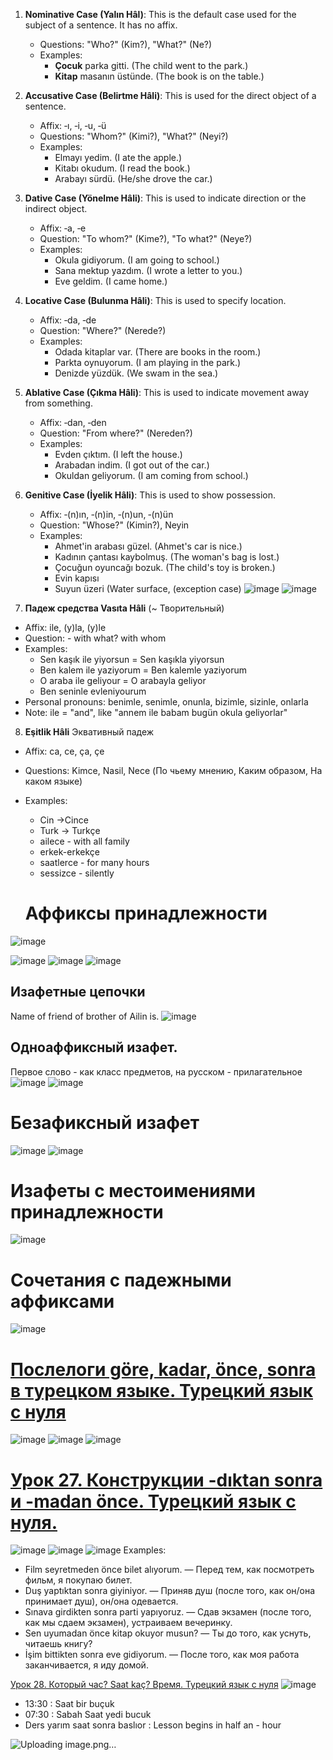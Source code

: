 1. **Nominative Case (Yalın Hâl)**: This is the default case used for the subject of a sentence. It has no affix.
   - Questions: "Who?" (Kim?), "What?" (Ne?)
   - Examples:
     - **Çocuk** parka gitti. (The child went to the park.)
     - **Kitap** masanın üstünde. (The book is on the table.)

2. **Accusative Case (Belirtme Hâli)**: This is used for the direct object of a sentence.
   - Affix: ‑ı, ‑i, ‑u, ‑ü
   - Questions: "Whom?" (Kimi?), "What?" (Neyi?)
   - Examples:
     - Elmayı yedim. (I ate the apple.)
     - Kitabı okudum. (I read the book.)
     - Arabayı sürdü. (He/she drove the car.)

3. **Dative Case (Yönelme Hâli)**: This is used to indicate direction or the indirect object.
   - Affix: ‑a, ‑e
   - Question: "To whom?" (Kime?), "To what?" (Neye?)
   - Examples:
     - Okula gidiyorum. (I am going to school.)
     - Sana mektup yazdım. (I wrote a letter to you.)
     - Eve geldim. (I came home.)

4. **Locative Case (Bulunma Hâli)**: This is used to specify location.
   - Affix: ‑da, ‑de
   - Question: "Where?" (Nerede?)
   - Examples:
     - Odada kitaplar var. (There are books in the room.)
     - Parkta oynuyorum. (I am playing in the park.)
     - Denizde yüzdük. (We swam in the sea.)

5. **Ablative Case (Çıkma Hâli)**: This is used to indicate movement away from something.
   - Affix: ‑dan, ‑den
   - Question: "From where?" (Nereden?)
   - Examples:
     - Evden çıktım. (I left the house.)
     - Arabadan indim. (I got out of the car.)
     - Okuldan geliyorum. (I am coming from school.)

6. **Genitive Case (İyelik Hâli)**: This is used to show possession.
   - Affix: ‑(n)ın, ‑(n)in, ‑(n)un, ‑(n)ün
   - Question: "Whose?" (Kimin?), Neyin
   - Examples:
     - Ahmet'in arabası güzel. (Ahmet's car is nice.)
     - Kadının çantası kaybolmuş. (The woman's bag is lost.)
     - Çocuğun oyuncağı bozuk. (The child's toy is broken.)
     - Evin kapısı
     - Suyun üzeri (Water surface, (exception case)
     ![image](https://github.com/DmitriiK/Turkish-language/assets/20965831/713b833d-8840-437f-b7c3-bbdd4361a716)
     ![image](https://github.com/DmitriiK/Turkish-language/assets/20965831/cc5f06a1-488c-461a-989f-57fab62a830b)

7. **Падеж средства Vasıta Hâli** (~ Творительный)
- Affix:  ile, (y)la, (y)le
- Question: - with what? with whom
- Examples:
     - Sen kaşık ile yiyorsun = Sen kaşıkla yiyorsun
     - Ben kalem ile yaziyorum = Ben kalemle yaziyorum
     - O araba ile geliyour = O arabayla geliyor
     - Ben seninle evleniyourum
- Personal pronouns: benimle, senimle, onunla, bizimle, sizinle, onlarla
- Note: ile = "and", like "annem ile babam bugün okula geliyorlar"

8. **Eşitlik  Hâli** Эквативный падеж
- Affix: ca, ce, ça, çe
- Questions: Kimce, Nasil, Nece (По чьему мнению, Каким образом, На каком языке)
- Examples:
     - Cin ->Cince
     - Turk -> Turkçe
     - ailece - with all family
     - erkek-erkekçe
     - saatlerce - for many hours
     - sessizce - silently
 
  
   # Аффиксы принадлежности
![image](https://github.com/DmitriiK/Turkish-language/assets/20965831/7b88c7f7-b911-4a11-9406-7538bdf403e4)

![image](https://github.com/DmitriiK/Turkish-language/assets/20965831/8ac5480e-0f6d-4811-8616-0aaaf20bb126)
![image](https://github.com/DmitriiK/Turkish-language/assets/20965831/71b6d099-e0cc-46c7-8345-564e76c9a153)
![image](https://github.com/DmitriiK/Turkish-language/assets/20965831/1273888d-fbe6-4419-a92a-f41fd7e6abed)
## Изафетные цепочки
Name of friend of brother of Ailin is.
![image](https://github.com/DmitriiK/Turkish-language/assets/20965831/c4c69ac0-ed03-4212-ad6b-518e8864d270)
## Одноаффиксный изафет.
Первое слово - как класс предметов, на русском - прилагательное
![image](https://github.com/DmitriiK/Turkish-language/assets/20965831/b9e889a5-461d-4d30-b4fa-6a6685ab8afc)
![image](https://github.com/DmitriiK/Turkish-language/assets/20965831/7949861c-d017-4071-9203-19849e863f37)
# Безафиксный изафет
![image](https://github.com/DmitriiK/Turkish-language/assets/20965831/c1ad9435-77c2-4235-829a-5ca485f66105)
![image](https://github.com/DmitriiK/Turkish-language/assets/20965831/45610d86-5858-44f1-a1e1-01a954cc1a0c)
# Изафеты с местоимениями принадлежности
![image](https://github.com/DmitriiK/Turkish-language/assets/20965831/ee1c7285-7b2d-4f99-8162-b19f195d6642)
# Сочетания с падежными аффиксами
![image](https://github.com/DmitriiK/Turkish-language/assets/20965831/a54b045b-d002-458a-aa9a-a96e7cbfa356)

 # [Послелоги göre, kadar, önce, sonra в турецком языке. Турецкий язык с нуля](https://www.youtube.com/watch?v=8zJYv1ynTS0&list=PLssRXZAfmWU510niYlySaZnOLHwj2jTUP&index=27)
![image](https://github.com/DmitriiK/Turkish-language/assets/20965831/866c129e-72e9-43b1-90e4-3b4da7770e9d)
![image](https://github.com/DmitriiK/Turkish-language/assets/20965831/25f33798-0832-450e-a71d-ec2e325f55b0)
![image](https://github.com/DmitriiK/Turkish-language/assets/20965831/537fd13f-c034-4af3-b835-0e905aa5ba91)

# [Урок 27. Конструкции -dıktan sonra и -madan önce. Турецкий язык с нуля.](https://www.youtube.com/watch?v=iPzPYCCPBIw&list=PLssRXZAfmWU510niYlySaZnOLHwj2jTUP&index=28)
![image](https://github.com/DmitriiK/Turkish-language/assets/20965831/1b369c8b-8623-45b9-9531-49d4e03b3db8)
![image](https://github.com/DmitriiK/Turkish-language/assets/20965831/a67ffefe-ba08-4078-93c7-9a569aa223fc)
![image](https://github.com/DmitriiK/Turkish-language/assets/20965831/b589d120-84a1-4770-bfc8-60ebc54e7fb1)
Examples:
- Film seyretmeden önce bilet alıyorum. — Перед тем, как посмотреть фильм, я покупаю билет. 
-  Duş yaptıktan sonra giyiniyor. — Приняв душ (после того, как он/она принимает душ), он/она одевается. 
-  Sınava girdikten sonra parti yapıyoruz. — Сдав экзамен (после того, как мы сдаем экзамен), устраиваем вечеринку. 
-  Sen uyumadan önce kitap okuyor musun? — Ты до того, как уснуть, читаешь книгу?
- İşim bittikten sonra eve gidiyorum. — После того, как моя работа заканчивается, я иду домой.


[Урок 28. Который час? Saat kaç? Время. Турецкий язык с нуля](https://www.youtube.com/watch?v=2stUqe2W6v4&list=PLssRXZAfmWU510niYlySaZnOLHwj2jTUP&index=29)
   ![image](https://github.com/DmitriiK/Turkish-language/assets/20965831/4fb2ac00-741f-4874-9475-97cee5384140)
   - 13:30 : Saat bir buçuk
   - 07:30 : Sabah Saat yedi bucuk
   -  Ders yarım saat sonra baslıor : Lesson begins in half an - hour

![Uploading image.png…]()

















